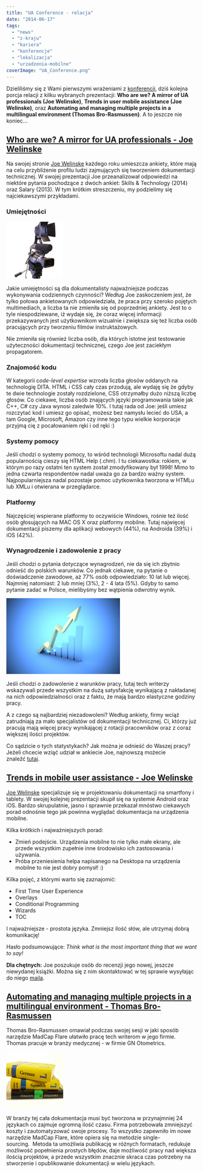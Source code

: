 ```yaml
---
title: "UA Conference - relacja"
date: "2014-06-17"
tags:
  - "news"
  - "z-kraju"
  - "kariera"
  - "konferencje"
  - "lokalizacja"
  - "urzadzenia-mobilne"
coverImage: "UA_Conference.png"
---
```


Dzieliliśmy się z Wami pierwszymi wrażeniami z
[konferencji](http://techwriter.pl/ua-europe-conference-pierwsze-wrazenia/ "UA Europe Conference – pierwsze wrażenia"),
dziś kolejna porcja relacji z kilku wybranych prezentacji: **Who are we? A
mirror of UA professionals (Joe Welinske)**, **Trends in user mobile assistance
(Joe Welinske)**, oraz **Automating and managing multiple projects in a
multilingual environment (Thomas Bro-Rasmussen)**. A to jeszcze nie koniec...

## [Who are we? A mirror for UA professionals - Joe Welinske](http://www.uaeurope.com/conference/sessions.html#whoarewe)

Na swojej stronie [Joe Welinske](http://www.writersua.com/) każdego roku
umieszcza ankiety, które mają na celu przybliżenie profilu ludzi zajmujących się
tworzeniem dokumentacji technicznej. W swojej prezentacji Joe przeanalizował
odpowiedzi na niektóre pytania pochodzące z dwóch ankiet: Skills & Technology
(2014) oraz Salary (2013). W tym krótkim streszczeniu, my podzielimy się
najciekawszymi przykładami.

### Umiejętności

![OLYMPUS DIGITAL CAMERA](images/camera-150x150.jpg)

Jakie umiejętności są dla dokumentalisty najważniejsze podczas wykonywania
codziennych czynności? Według Joe zaskoczeniem jest, że tylko połowa
ankietowanych odpowiedziała, że praca przy szeroko pojętych multimediach, a
liczba ta nie zmieniła się od poprzedniej ankiety. Jest to o tyle
niespodziewane, iż wydaje się, że coraz więcej informacji przekazywanych jest
użytkownikom wizualnie i zwiększa się też liczba osób pracujących przy tworzeniu
filmów instruktażowych.

Nie zmieniła się również liczba osób, dla których istotne jest testowanie
użyteczności dokumentacji technicznej, czego Joe jest zaciekłym propagatorem.

### Znajomość kodu

W kategorii c*ode-level expertise* wzrosła liczba głosów oddanych na technologię
DITA. HTML i CSS cały czas przodują, ale wydaję się że gdyby te dwie technologie
zostały rozdzielone, CSS otrzymałby dużo niższą liczbę głosów. Co ciekawe,
liczba osób znających języki programowania takie jak C++, C# czy Java wynosi
zaledwie 10%. I tutaj rada od Joe: jeśli umiesz rozczytać kod i umiesz go
opisać, możesz bez namysłu lecieć do USA, a tam Google, Microsoft, Amazon czy
inne tego typu wielkie korporacje przyjmą cię z pocałowaniem ręki i od ręki :)

### Systemy pomocy

Jeśli chodzi o systemy pomocy, to wśród technologii Microsoftu nadal dużą
popularnością cieszy się HTML Help (.chm). I tu ciekawostka: rokiem, w którym po
razy ostatni ten system został zmodyfikowany był 1998! Mimo to jedna czwarta
respondentów nadal uważa go za bardzo ważny system. Najpopularniejsza nadal
pozostaje pomoc użytkownika tworzona w HTMLu lub XMLu i otwierana w
przeglądarce.

### Platformy

Najczęściej wspierane platformy to oczywiście Windows, rośnie też ilość osób
głosujących na MAC OS X oraz platformy mobilne. Tutaj najwięcej dokumentacji
piszemy dla aplikacji webowych (44%), na Androida (39%) i iOS (42%).

### Wynagrodzenie i zadowolenie z pracy

Jeśli chodzi o pytania dotyczące wynagrodzeń, nie da się ich zbytnio odnieść do
polskich warunków. Co jednak ciekawe, na pytanie o doświadczenie zawodowe, aż
77% osób odpowiedziało: 10 lat lub więcej. Najmniej natomiast: 2 lub mniej (3%),
2 - 4 lata (5%). Gdyby to samo pytanie zadać w Polsce, mielibyśmy bez wątpienia
odwrotny wynik.

![chart](images/chart-300x200.jpg)

Jeśli chodzi o zadowolenie z warunków pracy, tutaj tech writerzy wskazywali
przede wszystkim na dużą satysfakcję wynikającą z nakładanej na nich
odpowiedzialności oraz z faktu, że mają bardzo elastyczne godziny pracy.

A z czego są najbardziej niezadowoleni? Według ankiety, firmy wciąż zatrudniają
za mało specjalistów od dokumentacji technicznej. Ci, którzy już pracują mają
więcej pracy wynikającej z rotacji pracowników oraz z coraz większej ilości
projektów.

Co sądzicie o tych statystykach? Jak można je odnieść do Waszej pracy? Jeżeli
chcecie wziąć udział w ankiecie Joe, najnowszą możecie
znaleźć [tutaj](www.surveymonkey.com/s/ua_tools_survey).

## [Trends in mobile user assistance - Joe Welinske](http://www.uaeurope.com/conference/sessions.html#mobileUAtrends)

[Joe Welinske](http://www.writersua.com/) specjalizuje się w projektowaniu
dokumentacji na smartfony i tablety. W swojej kolejnej prezentacji skupił się na
systemie Android oraz iOS. Bardzo skrupulatnie, jasno i sprawnie przekazał
mnóstwo ciekawych porad odnośnie tego jak powinna wyglądać dokumentacja na
urządzenia mobilne.

Kilka krótkich i najważniejszych porad:

- Zmień podejście. Urządzenia mobilne to nie tylko małe ekrany, ale przede
  wszystkim zupełnie inne środowisko ich zastosowania i używania.
- Próba przeniesienia helpa napisanego na Desktopa na urządzenia mobilne to nie
  jest dobry pomysł! :)

Kilka pojęć, z którymi warto się zaznajomić:

- First Time User Experience
- Overlays
- Conditional Programming
- Wizards
- TOC

I najważniejsze - prostota języka. Zmniejsz ilość słów, ale utrzymaj dobrą
komunikację!

Hasło podsumowujące: _Think what is the most important thing that we want to
say!_

**Dla chętnych:** Joe poszukuje osób do recenzji jego nowej, jeszcze niewydanej
książki. Można się z nim skontaktować w tej sprawie wysyłając do niego
[maila](http://www.welinske.com/contact-us/).

## [Automating and managing multiple projects in a multilingual environment - Thomas Bro-Rasmussen](http://www.uaeurope.com/conference/sessions.html#automating)

Thomas Bro-Rasmussen omawiał podczas swojej sesji w jaki sposób narzędzie MadCap
Flare ułatwiło pracę tech writerom w jego firmie. Thomas pracuje w branży
medycznej - w firmie GN Otometrics.

![translation](images/translation-150x150.jpg)

W branży tej cała dokumentacja musi być tworzona w przynajmniej 24 językach co
zajmuje ogromną ilość czasu. Firma potrzebowała zmniejszyć koszty i
zautomatyzować swoje procesy. To wszystko zapewniło im nowe narzędzie MadCap
Flare, które opiera się na metodzie single-sourcing.  Metoda ta umożliwia
publikację w różnych formatach, redukuje możliwość popełnienia prostych błędów,
daje możliwość pracy nad większa ilością projektów, a przede wszystkim znacznie
skraca czas potrzebny na stworzenie i opublikowanie dokumentacji w wielu
językach.

